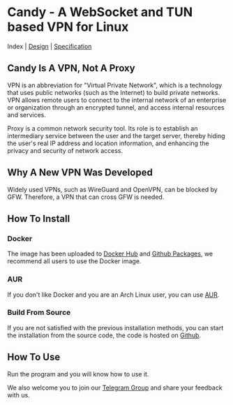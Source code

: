 # Candy - A WebSocket and TUN based VPN for Linux

Index | [Design](design.md) | [Specification](specification.md)

## Candy Is A VPN, Not A Proxy

VPN is an abbreviation for "Virtual Private Network", which is a technology that uses public networks (such as the Internet) to build private networks. VPN allows remote users to connect to the internal network of an enterprise or organization through an encrypted tunnel, and access internal resources and services.

Proxy is a common network security tool. Its role is to establish an intermediary service between the user and the target server, thereby hiding the user's real IP address and location information, and enhancing the privacy and security of network access.

## Why A New VPN Was Developed

Widely used VPNs, such as WireGuard and OpenVPN, can be blocked by GFW. Therefore, a VPN that can cross GFW is needed.

## How To Install

### Docker

The image has been uploaded to [Docker Hub](https://hub.docker.com/r/lanthora/candy) and [Github Packages](https://github.com/lanthora/candy/pkgs/container/candy), we recommend all users to use the Docker image.

### AUR

If you don't like Docker and you are an Arch Linux user, you can use [AUR](https://aur.archlinux.org/packages/candy).

### Build From Source

If you are not satisfied with the previous installation methods, you can start the installation from the source code, the code is hosted on [Github](https://github.com/lanthora/candy).

## How To Use

Run the program and you will know how to use it.

We also welcome you to join our [Telegram Group](https://t.me/+xR4K-Asvjz0zMjU1) and share your feedback with us.
